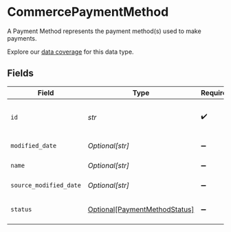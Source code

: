 # CommercePaymentMethod

A Payment Method represents the payment method(s) used to make payments.

Explore our [data coverage](https://knowledge.codat.io/supported-features/commerce?view=tab-by-data-type&dataType=commerce-paymentMethods) for this data type.


## Fields

| Field                                                                       | Type                                                                        | Required                                                                    | Description                                                                 | Example                                                                     |
| --------------------------------------------------------------------------- | --------------------------------------------------------------------------- | --------------------------------------------------------------------------- | --------------------------------------------------------------------------- | --------------------------------------------------------------------------- |
| `id`                                                                        | *str*                                                                       | :heavy_check_mark:                                                          | A unique, persistent identifier for this record                             | 13d946f0-c5d5-42bc-b092-97ece17923ab                                        |
| `modified_date`                                                             | *Optional[str]*                                                             | :heavy_minus_sign:                                                          | N/A                                                                         | 2022-10-23T00:00:00.000Z                                                    |
| `name`                                                                      | *Optional[str]*                                                             | :heavy_minus_sign:                                                          | The name of the PaymentMethod                                               | Alipay                                                                      |
| `source_modified_date`                                                      | *Optional[str]*                                                             | :heavy_minus_sign:                                                          | N/A                                                                         | 2022-10-23T00:00:00.000Z                                                    |
| `status`                                                                    | [Optional[PaymentMethodStatus]](../../models/shared/paymentmethodstatus.md) | :heavy_minus_sign:                                                          | Status of the Payment Method                                                | Active                                                                      |